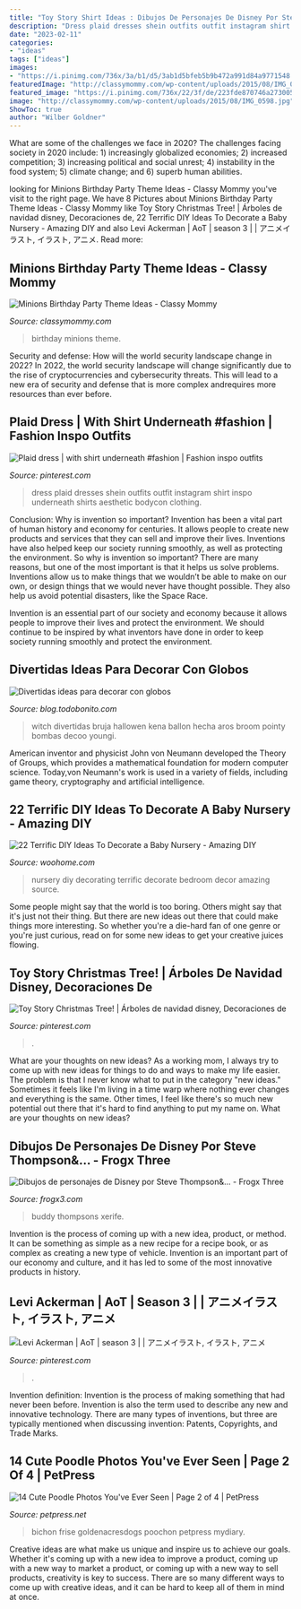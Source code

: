 ```yaml
---
title: "Toy Story Shirt Ideas : Dibujos De Personajes De Disney Por Steve Thompson&amp;..."
description: "Dress plaid dresses shein outfits outfit instagram shirt inspo underneath shirts aesthetic bodycon clothing"
date: "2023-02-11"
categories:
- "ideas"
tags: ["ideas"]
images:
- "https://i.pinimg.com/736x/3a/b1/d5/3ab1d5bfeb5b9b472a991d84a9771548.jpg"
featuredImage: "http://classymommy.com/wp-content/uploads/2015/08/IMG_0598.jpg"
featured_image: "https://i.pinimg.com/736x/22/3f/de/223fde870746a27300570daaffe417c6.jpg"
image: "http://classymommy.com/wp-content/uploads/2015/08/IMG_0598.jpg"
ShowToc: true
author: "Wilber Goldner"
---
```



What are some of the challenges we face in 2020?
The challenges facing society in 2020 include: 1) increasingly globalized economies; 2) increased competition; 3) increasing political and social unrest; 4) instability in the food system; 5) climate change; and 6) superb human abilities.

	

		
looking for Minions Birthday Party Theme Ideas - Classy Mommy you've visit to the right page. We have 8 Pictures about Minions Birthday Party Theme Ideas - Classy Mommy like Toy Story Christmas Tree! | Árboles de navidad disney, Decoraciones de, 22 Terrific DIY Ideas To Decorate a Baby Nursery - Amazing DIY and also Levi Ackerman | AoT | season 3 | | アニメイラスト, イラスト, アニメ. Read more:
		
    
## Minions Birthday Party Theme Ideas - Classy Mommy

<img loading=lazy src="http://classymommy.com/wp-content/uploads/2015/08/IMG_0598.jpg" onerror="this.onerror=null;this.src='https://tse1.mm.bing.net/th?id=OIP.9BjioKepljnWhUz8jmRmqAHaKX&amp;pid=15.1';" alt="Minions Birthday Party Theme Ideas - Classy Mommy">

_Source: classymommy.com_

>birthday minions theme. 

	

Security and defense: How will the world security landscape change in 2022?
In 2022, the world security landscape will change significantly due to the rise of cryptocurrencies and cybersecurity threats. This will lead to a new era of security and defense that is more complex andrequires more resources than ever before.

    
## Plaid Dress | With Shirt Underneath #fashion | Fashion Inspo Outfits

<img loading=lazy src="https://i.pinimg.com/736x/22/3f/de/223fde870746a27300570daaffe417c6.jpg" onerror="this.onerror=null;this.src='https://tse3.mm.bing.net/th?id=OIP.Rj3kaRSL6blUb-PsNkcuawHaIF&amp;pid=15.1';" alt="Plaid dress | with shirt underneath #fashion | Fashion inspo outfits">

_Source: pinterest.com_

>dress plaid dresses shein outfits outfit instagram shirt inspo underneath shirts aesthetic bodycon clothing. 

	

Conclusion: Why is invention so important?
Invention has been a vital part of human history and economy for centuries. It allows people to create new products and services that they can sell and improve their lives. Inventions have also helped keep our society running smoothly, as well as protecting the environment.
So why is invention so important? There are many reasons, but one of the most important is that it helps us solve problems. Inventions allow us to make things that we wouldn’t be able to make on our own, or design things that we would never have thought possible. They also help us avoid potential disasters, like the Space Race.

 Invention is an essential part of our society and economy because it allows people to improve their lives and protect the environment. We should continue to be inspired by what inventors have done in order to keep society running smoothly and protect the environment.

    
## Divertidas Ideas Para Decorar Con Globos

<img loading=lazy src="https://blog.todobonito.com/wp-content/uploads/2016/10/b458fc18812444c47d70ac2ce05c5df6-copia.jpg" onerror="this.onerror=null;this.src='https://tse1.mm.bing.net/th?id=OIP.5bTBFBs7EPzZlqKk-HVqEgAAAA&amp;pid=15.1';" alt="Divertidas ideas para decorar con globos">

_Source: blog.todobonito.com_

>witch divertidas bruja hallowen kena ballon hecha aros broom pointy bombas decoo youngi. 

	

American inventor and physicist John von Neumann developed the Theory of Groups, which provides a mathematical foundation for modern computer science. Today,von Neumann's work is used in a variety of fields, including game theory, cryptography and artificial intelligence.

    
## 22 Terrific DIY Ideas To Decorate A Baby Nursery - Amazing DIY

<img loading=lazy src="http://www.woohome.com/wp-content/uploads/2016/04/Decorating-ideas-for-Nursery-5.jpg" onerror="this.onerror=null;this.src='https://tse1.mm.bing.net/th?id=OIP.QCaUoTkUTZYXT_OWc1RBXAHaLH&amp;pid=15.1';" alt="22 Terrific DIY Ideas To Decorate a Baby Nursery - Amazing DIY">

_Source: woohome.com_

>nursery diy decorating terrific decorate bedroom decor amazing source. 

	

Some people might say that the world is too boring. Others might say that it's just not their thing. But there are new ideas out there that could make things more interesting. So whether you're a die-hard fan of one genre or you're just curious, read on for some new ideas to get your creative juices flowing.

    
## Toy Story Christmas Tree! | Árboles De Navidad Disney, Decoraciones De

<img loading=lazy src="https://i.pinimg.com/736x/a7/24/c0/a724c05d82ae8df311e7e26fbb6106be.jpg" onerror="this.onerror=null;this.src='https://tse2.mm.bing.net/th?id=OIP.Y1Y0F2JftOnyu1SRvscWGQHaJ4&amp;pid=15.1';" alt="Toy Story Christmas Tree! | Árboles de navidad disney, Decoraciones de">

_Source: pinterest.com_

>. 

	

What are your thoughts on new ideas?
As a working mom, I always try to come up with new ideas for things to do and ways to make my life easier. The problem is that I never know what to put in the category "new ideas." Sometimes it feels like I'm living in a time warp where nothing ever changes and everything is the same. Other times, I feel like there's so much new potential out there that it's hard to find anything to put my name on. What are your thoughts on new ideas?

    
## Dibujos De Personajes De Disney Por Steve Thompson&amp;... - Frogx Three

<img loading=lazy src="https://www.frogx3.com/wp-content/uploads/2015/05/disenos-disney-Steve-Thompsons-buddy.jpg" onerror="this.onerror=null;this.src='https://tse2.mm.bing.net/th?id=OIP._XC_Df7_K9oVuhVV_Z6eRAHaIj&amp;pid=15.1';" alt="Dibujos de personajes de Disney por Steve Thompson&amp;... - Frogx Three">

_Source: frogx3.com_

>buddy thompsons xerife. 

	

Invention is the process of coming up with a new idea, product, or method. It can be something as simple as a new recipe for a recipe book, or as complex as creating a new type of vehicle. Invention is an important part of our economy and culture, and it has led to some of the most innovative products in history.

    
## Levi Ackerman | AoT | Season 3 | | アニメイラスト, イラスト, アニメ

<img loading=lazy src="https://i.pinimg.com/736x/3a/b1/d5/3ab1d5bfeb5b9b472a991d84a9771548.jpg" onerror="this.onerror=null;this.src='https://tse1.mm.bing.net/th?id=OIP.MAc0A-Rn3y6iOf_rYXMIZQHaJ3&amp;pid=15.1';" alt="Levi Ackerman | AoT | season 3 | | アニメイラスト, イラスト, アニメ">

_Source: pinterest.com_

>. 

	

Invention definition:
Invention is the process of making something that had never been before. Invention is also the term used to describe any new and innovative technology. There are many types of inventions, but three are typically mentioned when discussing invention: Patents, Copyrights, and Trade Marks.

    
## 14 Cute Poodle Photos You&#039;ve Ever Seen | Page 2 Of 4 | PetPress

<img loading=lazy src="https://petpress.net/wp-content/uploads/2019/11/poodle7.jpg" onerror="this.onerror=null;this.src='https://tse1.mm.bing.net/th?id=OIP.cs00rhuolwScsws7xQwk7wHaKC&amp;pid=15.1';" alt="14 Cute Poodle Photos You&#039;ve Ever Seen | Page 2 of 4 | PetPress">

_Source: petpress.net_

>bichon frise goldenacresdogs poochon petpress mydiary. 

	

Creative ideas are what make us unique and inspire us to achieve our goals. Whether it's coming up with a new idea to improve a product, coming up with a new way to market a product, or coming up with a new way to sell products, creativity is key to success. There are so many different ways to come up with creative ideas, and it can be hard to keep all of them in mind at once.

